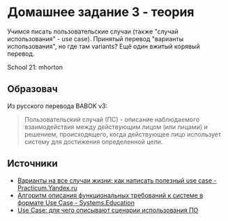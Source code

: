 # Домашнее задание 3 - теория

Учимся писать пользовательские случаи (также "случай использования" - use case). Принятый перевод "варианты использования", но где там variants? Ещё один вжитый корявый перевод.

School 21: mhorton

## Образовач

Из русского перевода BABOK v3:

> Пользовательский случай (ПС) - описание наблюдаемого взаимодействия между действующим лицом (или лицами) и
решением, происходящего, когда действующее лицо использует систему для достижения определенной цели.

## Источники

- [Варианты на все случаи жизни: как написать полезный use case - Practicum.Yandex.ru](https://practicum.yandex.ru/blog/chto-takoe-use-case-kak-ih-napisat/)
- [Алгоритм описания функциональных требований к системе в формате Use Case - Systems.Education](https://systems.education/functional_requirements_in_usecases)
- [Use Case: для чего описывают сценарии использования ПО](https://o2k.ru/blog/use-case)
